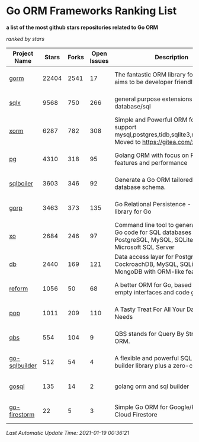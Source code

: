 Go ORM Frameworks Ranking List
==========

**a list of the most github stars repositories related to Go ORM**

*ranked by stars*

| Project Name | Stars | Forks | Open Issues | Description | Last Commit |
| ------------ | ----- | ----- | ----------- | ----------- | ----------- |
| [gorm](https://github.com/go-gorm/gorm) | 22404 | 2541 | 17 | The fantastic ORM library for Golang, aims to be developer friendly | 2021-01-18 11:43:04 |
| [sqlx](https://github.com/jmoiron/sqlx) | 9568 | 750 | 266 | general purpose extensions to golang's database/sql | 2020-11-20 16:26:52 |
| [xorm](https://github.com/go-xorm/xorm) | 6287 | 782 | 308 | Simple and Powerful ORM for Go, support mysql,postgres,tidb,sqlite3,mssql,oracle, Moved to https://gitea.com/xorm/xorm | 2019-10-15 07:03:49 |
| [pg](https://github.com/go-pg/pg) | 4310 | 318 | 95 | Golang ORM with focus on PostgreSQL features and performance | 2020-12-19 06:47:12 |
| [sqlboiler](https://github.com/volatiletech/sqlboiler) | 3603 | 346 | 92 | Generate a Go ORM tailored to your database schema. | 2020-12-16 20:55:15 |
| [gorp](https://github.com/go-gorp/gorp) | 3463 | 373 | 135 | Go Relational Persistence - an ORM-ish library for Go | 2019-10-26 21:47:07 |
| [xo](https://github.com/xo/xo) | 2684 | 246 | 97 | Command line tool to generate idiomatic Go code for SQL databases supporting PostgreSQL, MySQL, SQLite, Oracle, and Microsoft SQL Server | 2020-12-15 05:52:13 |
| [db](https://github.com/upper/db) | 2440 | 169 | 121 | Data access layer for PostgreSQL, CockroachDB, MySQL, SQLite and MongoDB with ORM-like features. | 2021-01-09 18:55:10 |
| [reform](https://github.com/go-reform/reform) | 1056 | 50 | 68 | A better ORM for Go, based on non-empty interfaces and code generation. | 2021-01-11 07:34:27 |
| [pop](https://github.com/gobuffalo/pop) | 1011 | 209 | 110 | A Tasty Treat For All Your Database Needs | 2020-10-20 06:24:26 |
| [qbs](https://github.com/coocood/qbs) | 554 | 104 | 9 | QBS stands for Query By Struct. A Go ORM. | 2017-04-18 01:16:07 |
| [go-sqlbuilder](https://github.com/huandu/go-sqlbuilder) | 512 | 54 | 4 | A flexible and powerful SQL string builder library plus a zero-config ORM. | 2020-12-26 16:07:02 |
| [gosql](https://github.com/rushteam/gosql) | 135 | 14 | 2 | golang orm and sql builder | 2020-11-22 00:57:55 |
| [go-firestorm](https://github.com/jschoedt/go-firestorm) | 22 | 5 | 3 | Simple Go ORM for Google/Firebase Cloud Firestore | 2020-07-07 16:31:05 |

*Last Automatic Update Time: 2021-01-19 00:36:21*